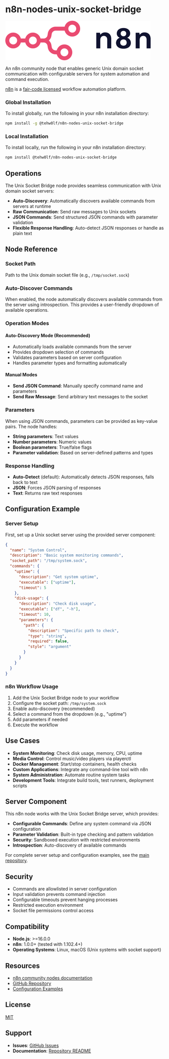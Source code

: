 # n8n-nodes-unix-socket-bridge

![n8n.io - Workflow Automation](https://raw.githubusercontent.com/n8n-io/n8n/master/assets/n8n-logo.png)

An n8n community node that enables generic Unix domain socket communication with configurable servers for system automation and command execution.

[n8n](https://n8n.io/) is a [fair-code licensed](https://docs.n8n.io/reference/license/) workflow automation platform.

### Global Installation

To install globally, run the following in your n8n installation directory:

```bash
npm install -g @tehw0lf/n8n-nodes-unix-socket-bridge
```


### Local Installation

To install locally, run the following in your n8n installation directory:

```bash
npm install @tehw0lf/n8n-nodes-unix-socket-bridge
```

## Operations

The Unix Socket Bridge node provides seamless communication with Unix domain socket servers:

- **Auto-Discovery**: Automatically discovers available commands from servers at runtime
- **Raw Communication**: Send raw messages to Unix sockets  
- **JSON Commands**: Send structured JSON commands with parameter validation
- **Flexible Response Handling**: Auto-detect JSON responses or handle as plain text

## Node Reference

### Socket Path
Path to the Unix domain socket file (e.g., `/tmp/socket.sock`)

### Auto-Discover Commands
When enabled, the node automatically discovers available commands from the server using introspection. This provides a user-friendly dropdown of available operations.

### Operation Modes

#### Auto-Discovery Mode (Recommended)
- Automatically loads available commands from the server
- Provides dropdown selection of commands
- Validates parameters based on server configuration
- Handles parameter types and formatting automatically

#### Manual Modes  
- **Send JSON Command**: Manually specify command name and parameters
- **Send Raw Message**: Send arbitrary text messages to the socket

### Parameters
When using JSON commands, parameters can be provided as key-value pairs. The node handles:
- **String parameters**: Text values
- **Number parameters**: Numeric values  
- **Boolean parameters**: True/false flags
- **Parameter validation**: Based on server-defined patterns and types

### Response Handling
- **Auto-Detect** (default): Automatically detects JSON responses, falls back to text
- **JSON**: Forces JSON parsing of responses
- **Text**: Returns raw text responses

## Configuration Example

### Server Setup
First, set up a Unix socket server using the provided server component:

```json
{
  "name": "System Control",
  "description": "Basic system monitoring commands",
  "socket_path": "/tmp/system.sock",
  "commands": {
    "uptime": {
      "description": "Get system uptime",
      "executable": ["uptime"],
      "timeout": 5
    },
    "disk-usage": {
      "description": "Check disk usage",
      "executable": ["df", "-h"],
      "timeout": 10,
      "parameters": {
        "path": {
          "description": "Specific path to check",
          "type": "string",
          "required": false,
          "style": "argument"
        }
      }
    }
  }
}
```

### n8n Workflow Usage
1. Add the Unix Socket Bridge node to your workflow
2. Configure the socket path: `/tmp/system.sock`
3. Enable auto-discovery (recommended)
4. Select a command from the dropdown (e.g., "uptime")
5. Add parameters if needed
6. Execute the workflow

## Use Cases

- **System Monitoring**: Check disk usage, memory, CPU, uptime
- **Media Control**: Control music/video players via playerctl
- **Docker Management**: Start/stop containers, health checks
- **Custom Applications**: Integrate any command-line tool with n8n
- **System Administration**: Automate routine system tasks
- **Development Tools**: Integrate build tools, test runners, deployment scripts

## Server Component

This n8n node works with the Unix Socket Bridge server, which provides:

- **Configurable Commands**: Define any system command via JSON configuration
- **Parameter Validation**: Built-in type checking and pattern validation
- **Security**: Sandboxed execution with restricted environments
- **Introspection**: Auto-discovery of available commands

For complete server setup and configuration examples, see the [main repository](https://github.com/tehw0lf/n8n-nodes-unix-socket-bridge).

## Security

- Commands are allowlisted in server configuration
- Input validation prevents command injection
- Configurable timeouts prevent hanging processes
- Restricted execution environment
- Socket file permissions control access

## Compatibility

- **Node.js**: >=16.0.0
- **n8n**: 1.0.0+ (tested with 1.102.4+)
- **Operating Systems**: Linux, macOS (Unix systems with socket support)

## Resources

- [n8n community nodes documentation](https://docs.n8n.io/integrations/community-nodes/)
- [GitHub Repository](https://github.com/tehw0lf/n8n-nodes-unix-socket-bridge)
- [Configuration Examples](https://github.com/tehw0lf/n8n-nodes-unix-socket-bridge/tree/main/examples)

## License

[MIT](https://github.com/tehw0lf/n8n-nodes-unix-socket-bridge/blob/main/LICENSE)

## Support

- **Issues**: [GitHub Issues](https://github.com/tehw0lf/n8n-nodes-unix-socket-bridge/issues)
- **Documentation**: [Repository README](https://github.com/tehw0lf/n8n-nodes-unix-socket-bridge#readme)